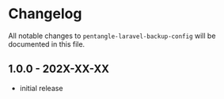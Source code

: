 # Changelog

All notable changes to `pentangle-laravel-backup-config` will be documented in this file.

## 1.0.0 - 202X-XX-XX

- initial release

